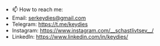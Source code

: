 - 📫 How to reach me:
-  Email: serkeydies@gmail.com 
-  Telegram: https://t.me/keydies
-  Instagram: https://www.instagram.com/__schastlivtsev__/
-  LinkedIn: https://www.linkedin.com/in/keydies/

<!---
keydies/keydies is a ✨ special ✨ repository because its `README.md` (this file) appears on your GitHub profile.
You can click the Preview link to take a look at your changes.
--->
